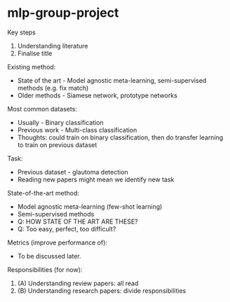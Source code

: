 # mlp-group-project

Key steps
1. Understanding literature
2. Finalise title

Existing method: 
* State of the art - Model agnostic meta-learning, semi-supervised methods (e.g. fix match)
* Older methods - Siamese network, prototype networks

Most common datasets:
* Usually - Binary classification
* Previous work - Multi-class classification
* Thoughts: could train on binary classification, then do transfer learning to train on previous dataset

Task:
* Previous dataset - glautoma detection
* Reading new papers might mean we identify new task

State-of-the-art method:
* Model agnostic meta-learning (few-shot learning)
* Semi-supervised methods
* Q: HOW STATE OF THE ART ARE THESE?
* Q: Too easy, perfect, too difficult?

Metrics (improve performance of):
* To be discussed later.

Responsibilities (for now):
1. (A) Understanding review papers: all read
2. (B) Understanding research papers: divide responsibilities